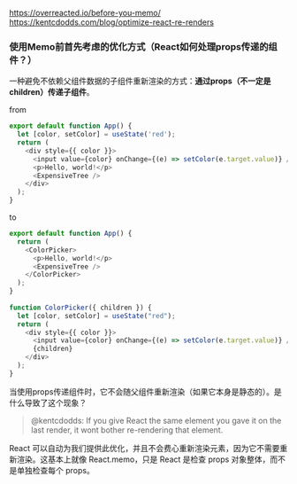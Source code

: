 https://overreacted.io/before-you-memo/
https://kentcdodds.com/blog/optimize-react-re-renders

### 使用Memo前首先考虑的优化方式（React如何处理props传递的组件？）

一种避免不依赖父组件数据的子组件重新渲染的方式：**通过props（不一定是children）传递子组件**。

from

```javascript
export default function App() {
  let [color, setColor] = useState('red');
  return (
    <div style={{ color }}>
      <input value={color} onChange={(e) => setColor(e.target.value)} />
      <p>Hello, world!</p>
      <ExpensiveTree />
    </div>
  );
}
```
to
```javascript
export default function App() {
  return (
    <ColorPicker>
      <p>Hello, world!</p>
      <ExpensiveTree />
    </ColorPicker>
  );
}
 
function ColorPicker({ children }) {
  let [color, setColor] = useState("red");
  return (
    <div style={{ color }}>
      <input value={color} onChange={(e) => setColor(e.target.value)} />
      {children}
    </div>
  );
}
```


当使用props传递组件时，它不会随父组件重新渲染（如果它本身是静态的）。是什么导致了这个现象？

>@kentcdodds: If you give React the same element you gave it on the last render, it wont bother re-rendering that element.

React 可以自动为我们提供此优化，并且不会费心重新渲染元素，因为它不需要重新渲染。这基本上就像 React.memo，只是 React 是检查 props 对象整体，而不是单独检查每个 props。